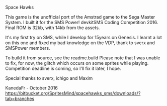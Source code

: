 Space Hawks

This game is the unofficial port of the Amstrad game to the Sega Master System.
I built it for the SMS Power! devkitSMS Coding Competition 2016.
Final ROM is 32kb, with 14kb from the assets.

It's my first try on SMS, while I develop for 15years on Genesis.
I learnt a lot on this one and fixed my bad knowledge on the VDP, thank to sverx and SMSPower members.

To build it from source, see the readme.build
Please note that I was unable to fix, for now, the glitch which occurs on some sprites while playing.
Competition deadline is coming, so I'll fix it later, I hope.


Special thanks to sverx, ichigo and Maxim

KanedaFr - October 2016
https://bitbucket.org/SpritesMind/spacehawks_sms/downloads/?tab=branches

